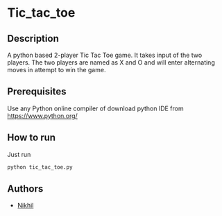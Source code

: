 # Tic_tac_toe


## Description

A python based 2-player Tic Tac Toe game.
It takes input of the two players.
The two players are named as X and O
and will enter alternating moves in attempt to win the game.

## Prerequisites

Use any Python online compiler of download python IDE from https://www.python.org/

## How to run

Just run

```sh
python tic_tac_toe.py
```

<!-- ## Screenshots/Demo -->

## Authors
- [Nikhil]((https://github.com/nikhilsh027))
